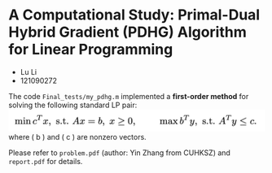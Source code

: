 # A Computational Study: Primal-Dual Hybrid Gradient (PDHG) Algorithm for Linear Programming

- Lu Li
- 121090272

The code `Final_tests/my_pdhg.m` implemented a **first-order method** for solving the following standard LP pair:
![](img/prob.jpg)
where \( b \) and \( c \) are nonzero vectors.

Please refer to `problem.pdf` (author: Yin Zhang from CUHKSZ) and `report.pdf` for details.
